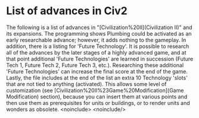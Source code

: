 # List of advances in Civ2

The following is a list of advances in "[Civilization%20II](Civilization II)" and its expansions.
The programming shows Plumbing could be activated as an early researchable advance; however, it adds nothing to the gameplay. In addition, there is a listing for 'Future Technology'. It is possible to research all of the advances by the later stages of a highly advanced game, and at that point additional 'Future Technologies' are learned in succession (Future Tech 1, Future Tech 2, Future Tech 3, etc.). Researching these additional 'Future Technologies' can increase the final score at the end of the game.
Lastly, the file includes at the end of the list an extra 10 Technology 'slots' that are not tied to anything (activated). This allows some level of customization (see [Civilization%20II%23Game%20Modification](Game Modification) section), because you can insert them at various points and then use them as prerequisites for units or buildings, or to render units and wonders as obsolete.
&lt;noinclude&gt;
&lt;noinclude/&gt;